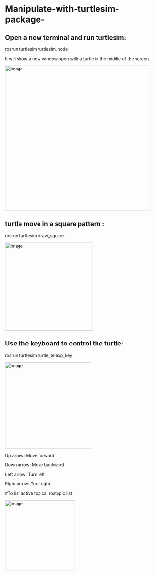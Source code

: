 # Manipulate-with-turtlesim-package-
## Open a new terminal and run turtlesim:

rosrun turtlesim turtlesim_node


It will show a new window open with a turtle in the middle of the screen.


<img width="476" alt="image" src="https://github.com/user-attachments/assets/78829a69-a342-469a-92f4-9f7b1ab7ccf5">


## turtle move in a square pattern : 


rosrun turtlesim draw_square


<img width="288" alt="image" src="https://github.com/user-attachments/assets/71e39840-494c-46ed-ad1a-ad15f54e9920">



## Use the keyboard to control the turtle:


rosrun turtlesim turtle_teleop_key

<img width="282" alt="image" src="https://github.com/user-attachments/assets/52e8e362-df14-4362-9488-dc076430a4e7">

Up arrow: Move forward


Down arrow: Move backward


Left arrow: Turn left


Right arrow: Turn right



#To list active topics: rostopic list

<img width="229" alt="image" src="https://github.com/user-attachments/assets/4acde842-320f-4287-bce6-643c516736c7">






